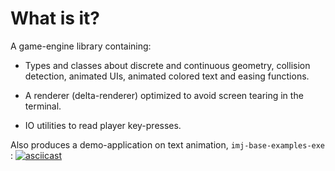 # What is it?

A game-engine library containing:

- Types and classes about discrete and continuous geometry, collision detection,
animated UIs, animated colored text and easing functions.

- A renderer (delta-renderer) optimized to avoid screen tearing in the terminal.

- IO utilities to read player key-presses.

Also produces a demo-application on text animation, `imj-base-examples-exe` :
[![asciicast](https://asciinema.org/a/156054.png)](https://asciinema.org/a/156054)
